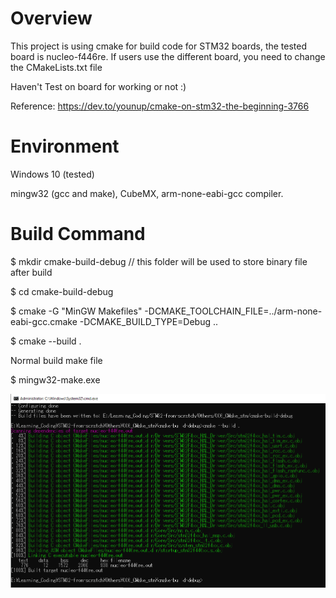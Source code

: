 # Overview

This project is using cmake for build code for STM32 boards, the tested board is nucleo-f446re. If users use the different board,
you need to change the CMakeLists.txt file

Haven't Test on board for working or not :)

Reference: https://dev.to/younup/cmake-on-stm32-the-beginning-3766

# Environment

Windows 10 (tested)

mingw32 (gcc and make), CubeMX, arm-none-eabi-gcc compiler.

# Build Command

$ mkdir cmake-build-debug // this folder will be used to store binary file after build

$ cd cmake-build-debug

$ cmake -G "MinGW Makefiles" -DCMAKE_TOOLCHAIN_FILE=../arm-none-eabi-gcc.cmake -DCMAKE_BUILD_TYPE=Debug ..

$ cmake --build .

Normal build make file

$ mingw32-make.exe

![cmake_build_img](https://github.com/hohaidang/STM32-from-scratch/blob/master/Documents/Images/cmake_build_img.PNG)
